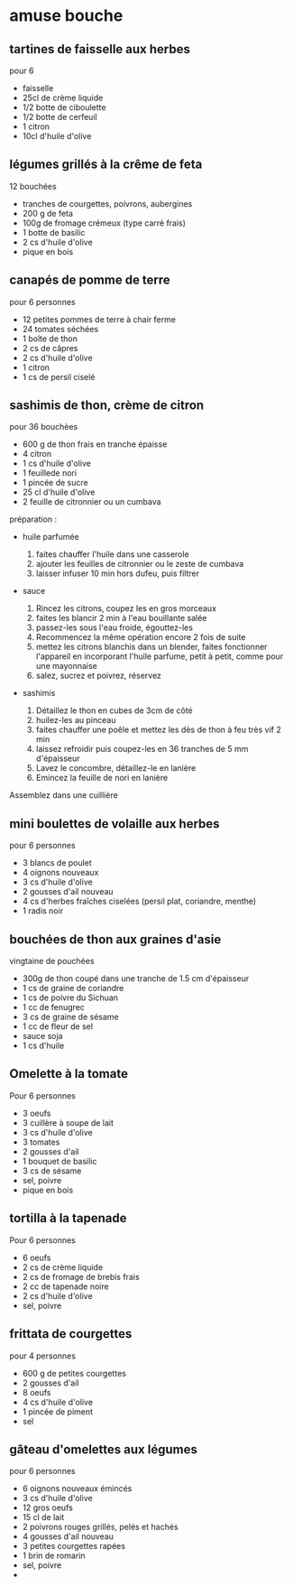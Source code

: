# amuse bouche

## tartines de faisselle aux herbes

pour 6

- faisselle
- 25cl de crème liquide
- 1/2 botte de ciboulette
- 1/2 botte de cerfeuil
- 1 citron
- 10cl d'huile d'olive

## légumes grillés à la crême de feta

12 bouchées

- tranches de courgettes, poivrons, aubergines
- 200 g de feta
- 100g de fromage crémeux (type carré frais)
- 1 botte de basilic
- 2 cs d'huile d'olive
- pique en bois

## canapés de pomme de terre

pour 6 personnes

- 12 petites pommes de terre à chair ferme
- 24 tomates séchées
- 1 boîte de thon
- 2 cs de câpres
- 2 cs d'huile d'olive
- 1 citron
- 1 cs de persil ciselé

## sashimis de thon, crème de citron

pour 36 bouchèes

- 600 g de thon frais en tranche épaisse
- 4 citron
- 1 cs d'huile d'olive
- 1 feuillede nori
- 1 pincée de sucre
- 25 cl d'huile d'olive
- 2 feuille de citronnier ou un cumbava

préparation :

- huile parfumée

  1. faites chauffer l'huile dans une casserole
  2. ajouter les feuilles de citronnier ou le zeste de cumbava
  3. laisser infuser 10 min hors dufeu, puis filtrer

- sauce

  1. Rincez les citrons, coupez les en gros morceaux
  2. faites les blancir 2 min à l'eau bouillante salée
  3. passez-les sous l'eau froide, égouttez-les
  4. Recommencez la même opération encore 2 fois de suite
  5. mettez les citrons blanchis dans un blender, faites fonctionner l'appareil en incorporant l'huile parfume, petit à petit, comme pour une mayonnaise
  6. salez, sucrez et poivrez, réservez

- sashimis
  1. Détaillez le thon en cubes de 3cm de côté
  2. huilez-les au pinceau
  3. faites chauffer une poêle et mettez les dès de thon à feu très vif 2 min
  4. laissez refroidir puis coupez-les en 36 tranches de 5 mm d'épaisseur
  5. Lavez le concombre, détaillez-le en lanière
  6. Emincez la feuille de nori en lanière

Assemblez dans une cuillière

## mini boulettes de volaille aux herbes

pour 6 personnes

- 3 blancs de poulet
- 4 oignons nouveaux
- 3 cs d'huile d'olive
- 2 gousses d'ail nouveau
- 4 cs d'herbes fraîches ciselées (persil plat, coriandre, menthe)
- 1 radis noir

## bouchées de thon aux graines d'asie

vingtaine de pouchées

- 300g de thon coupé dans une tranche de 1.5 cm d'épaisseur
- 1 cs de graine de coriandre
- 1 cs de poivre du Sichuan
- 1 cc de fenugrec
- 3 cs de graine de sésame
- 1 cc de fleur de sel
- sauce soja
- 1 cs d'huile

## Omelette à la tomate

Pour 6 personnes

- 3 oeufs
- 3 cuillère à soupe de lait
- 3 cs d'huile d'olive
- 3 tomates
- 2 gousses d'ail
- 1 bouquet de basilic
- 3 cs de sésame
- sel, poivre
- pique en bois

## tortilla à la tapenade

Pour 6 personnes

- 6 oeufs
- 2 cs de crème liquide
- 2 cs de fromage de brebis frais
- 2 cc de tapenade noire
- 2 cs d'huile d'olive
- sel, poivre

## frittata de courgettes

pour 4 personnes

- 600 g de petites courgettes
- 2 gousses d'ail
- 8 oeufs
- 4 cs d'huile d'olive
- 1 pincée de piment
- sel

## gâteau d'omelettes aux légumes

pour 6 personnes

- 6 oignons nouveaux émincés
- 3 cs d'huile d'olive
- 12 gros oeufs
- 15 cl de lait
- 2 poivrons rouges grillés, pelés et hachés
- 4 gousses d'ail nouveau
- 3 petites courgettes rapées
- 1 brin de romarin
- sel, poivre
-
